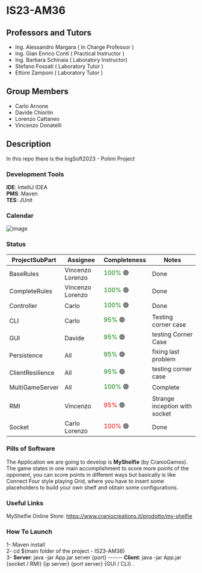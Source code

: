 # IS23-AM36

## Professors and Tutors
- Ing. Alessandro Margara   ( In Charge Professor  )
- Ing. Gian Enrico Conti    ( Practical Instructor )
- Ing. Barbara Schinaia     ( Laboratory Instructor)
- Stefano Fossati           ( Laboratory Tutor     )
- Ettore Zamponi            ( Laboratory Tutor     )

## Group Members          
- Carlo Arnone
- Davide Chiorlin
- Lorenzo Cattaneo
- Vincenzo Donatelli

## Description
In this repo there is the IngSoft2023 - Polimi Project 


### Development Tools
**IDE**: IntelliJ IDEA <br>
**PMS**: Maven <br>
**TES**: JUnit <br>

### Calendar
![image](https://user-images.githubusercontent.com/97902829/221122050-feeac1ae-38af-4795-b9bf-48aa239f9643.png)

### Status

| ProjectSubPart   | Assignee          | Completeness                             | Notes                                                                    |
|------------------|-------------------|------------------------------------------|--------------------------------------------------------------------------|
| BaseRules        | Vincenzo  Lorenzo | <span style="color:green">100%</span> 🟢 | Done                                                                     |
| CompleteRules    | Vincenzo  Lorenzo | <span style="color:green">100%</span> 🟢 | Done                                                                     |
| Controller       | Carlo             | <span style="color:green">100%</span> 🟢 | Done                                                                     |
| CLI              | Carlo             | <span style="color:green">95%</span>  🟢 | Testing corner case                                                      |
| GUI              | Davide            | <span style="color:green">95%</span>  🟢 | testing Corner Case                                                      |
| Persistence      | All               | <span style="color:green">95%</span>  🟢 | fixing last problem                                                      |
| ClientResilience | All               | <span style="color:green">95%</span>  🟢 | testing corner case                                                      |
| MultiGameServer  | All               | <span style="color:green">100%</span> 🟢 | Complete                                                                 |
| RMI              | Vincenzo          | <span style="color:red">95%</span>    🟢 | Strange inception with socket                                            |
| Socket           | Carlo Lorenzo     | <span style="color:red">100%</span>   🟢 | Done                                                                     |



### Pills of Software
The Application we are going to develop is **MyShelfie** (by CranioGames). <br>
The game states in one main accomplishment to score more points of the opponent, you can score points in different ways but basically is like Connect Four style playing Grid, where you have to insert some placeholders to build your own shelf and obtain some configurations. <br>
  

### Useful Links

MyShelfie Online Store: https://www.craniocreations.it/prodotto/my-shelfie



### How To Launch
1- Maven install <br>
2- cd $(main folder of the project - IS23-AM36)  <br>
3- **Server**: java -jar App.jar server {port}    ------  **Client**: java -jar App.jar {socket / RMI} {ip server} {port server} {GUI / CLI} .  <br>




